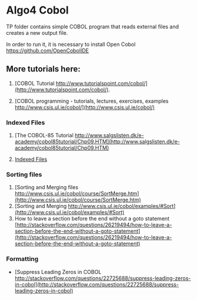 # Algo4 Cobol
TP folder contains simple COBOL program that reads external files and creates a new output file.

In order to run it, it is necessary to install Open Cobol https://github.com/OpenCobolIDE

## More tutorials here:

1. [COBOL Tutorial http://www.tutorialspoint.com/cobol/](http://www.tutorialspoint.com/cobol/). 

2. [COBOL programming - tutorials, lectures, exercises, examples http://www.csis.ul.ie/cobol/](http://www.csis.ul.ie/cobol/) 

### Indexed Files
1. [The COBOL-85 Tutorial http://www.salgslisten.dk/e-academy/cobol85tutorial/Chp09.HTM](http://www.salgslisten.dk/e-academy/cobol85tutorial/Chp09.HTM)

2. [Indexed Files](http://www.csis.ul.ie/cobol/course/IndexedFiles.htm)

### Sorting files
1. [Sorting and Merging files http://www.csis.ul.ie/cobol/course/SortMerge.htm](http://www.csis.ul.ie/cobol/course/SortMerge.htm)
2. [Sorting and Merging http://www.csis.ul.ie/cobol/examples/#Sort](http://www.csis.ul.ie/cobol/examples/#Sort)
3. How to leave a section before the end without a goto statement [http://stackoverflow.com/questions/26219494/how-to-leave-a-section-before-the-end-without-a-goto-statement](http://stackoverflow.com/questions/26219494/how-to-leave-a-section-before-the-end-without-a-goto-statement)


### Formatting
* [Suppress Leading Zeros in COBOL http://stackoverflow.com/questions/22725688/suppress-leading-zeros-in-cobol](http://stackoverflow.com/questions/22725688/suppress-leading-zeros-in-cobol)
